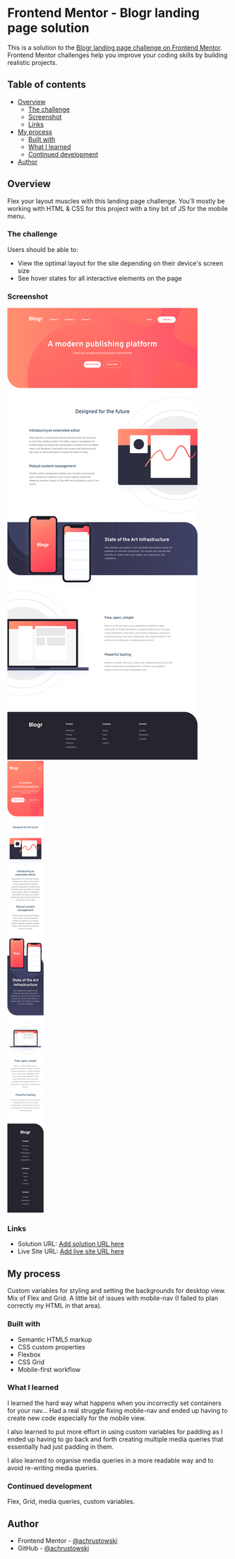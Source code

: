 # Frontend Mentor - Blogr landing page solution

This is a solution to the [Blogr landing page challenge on Frontend Mentor](https://www.frontendmentor.io/challenges/blogr-landing-page-EX2RLAApP). Frontend Mentor challenges help you improve your coding skills by building realistic projects.

## Table of contents

- [Overview](#overview)
  - [The challenge](#the-challenge)
  - [Screenshot](#screenshot)
  - [Links](#links)
- [My process](#my-process)
  - [Built with](#built-with)
  - [What I learned](#what-i-learned)
  - [Continued development](#continued-development)
- [Author](#author)

## Overview

Flex your layout muscles with this landing page challenge. You'll mostly be working with HTML & CSS for this project with a tiny bit of JS for the mobile menu.

### The challenge

Users should be able to:

- View the optimal layout for the site depending on their device's screen size
- See hover states for all interactive elements on the page

### Screenshot

![desktop-screenshot](./screnshots/desktop-design-screenshot.png)
![mobile-screenshot](./screnshots/mobile-screenshot.png)

### Links

- Solution URL: [Add solution URL here](https://achrustowski.github.io/blogr-landing-page-main/)
- Live Site URL: [Add live site URL here](https://achrustowski.github.io/blogr-landing-page-main/)

## My process

Custom variables for styling and setting the backgrounds for desktop view. Mix of Flex and Grid. A little bit of issues with mobile-nav (I failed to plan correctly my HTML in that area).

### Built with

- Semantic HTML5 markup
- CSS custom properties
- Flexbox
- CSS Grid
- Mobile-first workflow

### What I learned

I learned the hard way what happens when you incorrectly set containers for your nav... Had a real struggle fixing mobile-nav and ended up having to create new code especially for the mobile view.

I also learned to put more effort in using custom variables for padding as I ended up having to go back and forth creating multiple media queries that essentially had just padding in them.

I also learned to organise media queries in a more readable way and to avoid re-writing media queries.

### Continued development

Flex, Grid, media queries, custom variables.

## Author

- Frontend Mentor - [@achrustowski](https://www.frontendmentor.io/profile/achrustowski)
- GitHub - [@achrustowski](https://github.com/achrustowski)
